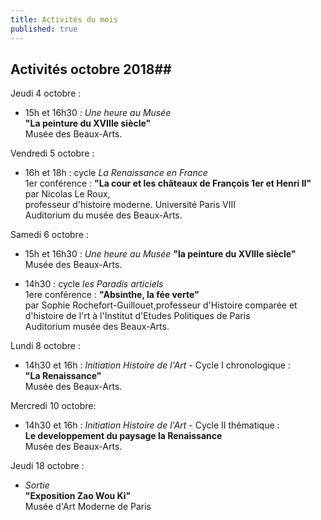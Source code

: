 ```yaml
---
title: Activités du mois
published: true
---
```

## Activités octobre 2018##  

Jeudi 4 octobre :  
- 15h et 16h30 : _Une heure au Musée_  
**"La peinture du XVIIIe siècle"**  
Musée des Beaux-Arts.  
  
Vendredi 5 octobre :  
- 16h et 18h : cycle _La Renaissance en France_  
1er conférence : **"La cour et les châteaux de François 1er et Henri II"**
par Nicolas Le Roux,   
professeur d'histoire moderne. Université Paris VIII  
Auditorium du musée des Beaux-Arts.  

Samedi 6 octobre  :
- 15h et 16h30 : _Une heure au Musée_
**"la peinture du XVIIIe siècle"**  
Musée des Beaux-Arts.

- 14h30 : cycle _les Paradis articiels_  
1ere conférence : **"Absinthe, la fée verte"**  
par Sophie Rochefort-Guillouet,professeur d'Histoire comparée  et d'histoire de l'rt à l'Institut d'Etudes Politiques de Paris  
Auditorium musée des Beaux-Arts.  

Lundi 8 octobre :
- 14h30 et 16h : _Initiation Histoire de l'Art_ - Cycle I chronologique :  
**"La Renaissance"**  
Musée des Beaux-Arts.

Mercredi 10 octobre:  
- 14h30 et 16h : _Initiation Histoire de l'Art_ - Cycle II thématique :    
**Le developpement du paysage  la Renaissance**  
Musée des Beaux-Arts.

Jeudi 18 octobre :
- _Sortie_  
**"Exposition Zao Wou Ki"**  
Musée d'Art Moderne de Paris
